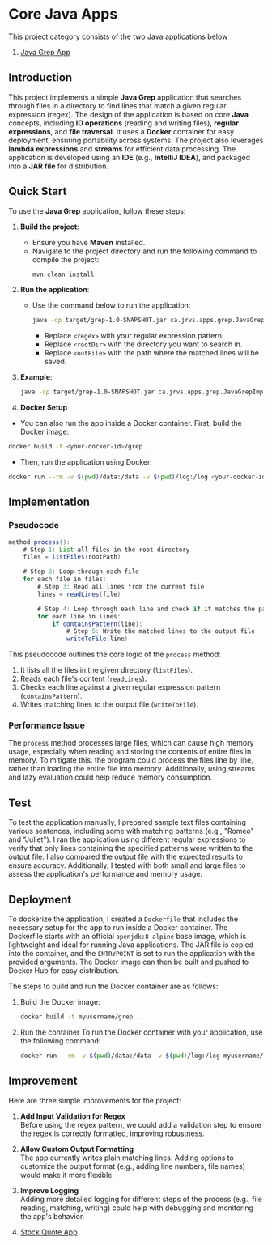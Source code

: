 # Core Java Apps
This project category consists of the two Java applications below

1. [Java Grep App](./grep)

## Introduction

This project implements a simple **Java Grep** application that searches through files in a directory to find lines that match a given regular expression (regex). The design of the application is based on core **Java** concepts, including **IO operations** (reading and writing files), **regular expressions**, and **file traversal**. It uses a **Docker** container for easy deployment, ensuring portability across systems. The project also leverages **lambda expressions** and **streams** for efficient data processing. The application is developed using an **IDE** (e.g., **IntelliJ IDEA**), and packaged into a **JAR file** for distribution.

## Quick Start

To use the **Java Grep** application, follow these steps:

1. **Build the project**:
   - Ensure you have **Maven** installed.
   - Navigate to the project directory and run the following command to compile the project:
     ```bash
     mvn clean install
     ```

2. **Run the application**:
   - Use the command below to run the application:
     ```bash
     java -cp target/grep-1.0-SNAPSHOT.jar ca.jrvs.apps.grep.JavaGrepImpl "<regex>" "<rootDir>" "<outFile>"
     ```
     - Replace `<regex>` with your regular expression pattern.
     - Replace `<rootDir>` with the directory you want to search in.
     - Replace `<outFile>` with the path where the matched lines will be saved.

3. **Example**:
   ```bash
   java -cp target/grep-1.0-SNAPSHOT.jar ca.jrvs.apps.grep.JavaGrepImpl ".*Romeo.*Juliet.*" ./data/txt ./out/grep.txt
   
4. **Docker Setup**
  - You can also run the app inside a Docker container. First, build the Docker image:
  ```bash
  docker build -t <your-docker-id>/grep .
  ```
  - Then, run the application using Docker:
  ```bash
  docker run --rm -v $(pwd)/data:/data -v $(pwd)/log:/log <your-docker-id>/grep "<regex>" /data/txt /log/grep.out
  ```

## Implementation

### Pseudocode

```java
method process():
    # Step 1: List all files in the root directory
    files = listFiles(rootPath)

    # Step 2: Loop through each file
    for each file in files:
        # Step 3: Read all lines from the current file
        lines = readLines(file)

        # Step 4: Loop through each line and check if it matches the pattern
        for each line in lines:
            if containsPattern(line):
                # Step 5: Write the matched lines to the output file
                writeToFile(line)
```

This pseudocode outlines the core logic of the `process` method:

1. It lists all the files in the given directory (`listFiles`).
2. Reads each file's content (`readLines`).
3. Checks each line against a given regular expression pattern (`containsPattern`).
4. Writes matching lines to the output file (`writeToFile`).

### Performance Issue

The `process` method processes large files, which can cause high memory usage, especially when reading and storing the contents of entire files in memory. To mitigate this, the program could process the files line by line, rather than loading the entire file into memory. Additionally, using streams and lazy evaluation could help reduce memory consumption.

## Test

To test the application manually, I prepared sample text files containing various sentences, including some with matching patterns (e.g., "Romeo" and "Juliet"). I ran the application using different regular expressions to verify that only lines containing the specified patterns were written to the output file. I also compared the output file with the expected results to ensure accuracy. Additionally, I tested with both small and large files to assess the application's performance and memory usage.

## Deployment

To dockerize the application, I created a `Dockerfile` that includes the necessary setup for the app to run inside a Docker container. The Dockerfile starts with an official `openjdk:8-alpine` base image, which is lightweight and ideal for running Java applications. The JAR file is copied into the container, and the `ENTRYPOINT` is set to run the application with the provided arguments. The Docker image can then be built and pushed to Docker Hub for easy distribution.

The steps to build and run the Docker container are as follows:

1. Build the Docker image:
   ```bash
   docker build -t myusername/grep .
   ```

2. Run the container
To run the Docker container with your application, use the following command:
   ```bash
   docker run --rm -v $(pwd)/data:/data -v $(pwd)/log:/log myusername/grep .*Romeo.*Juliet.* /data/txt /log/grep.out

## Improvement

Here are three simple improvements for the project:

1. **Add Input Validation for Regex**  
   Before using the regex pattern, we could add a validation step to ensure the regex is correctly formatted, improving robustness.

2. **Allow Custom Output Formatting**  
   The app currently writes plain matching lines. Adding options to customize the output format (e.g., adding line numbers, file names) would make it more flexible.

3. **Improve Logging**  
   Adding more detailed logging for different steps of the process (e.g., file reading, matching, writing) could help with debugging and monitoring the app's behavior.



2. [Stock Quote App](./stockquote)
